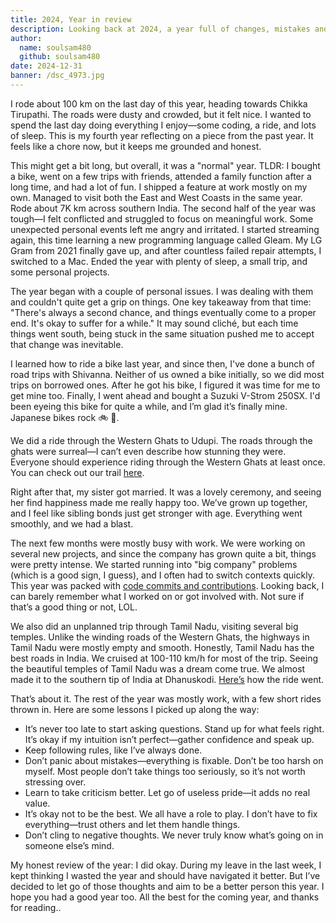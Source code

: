 ```yaml
---
title: 2024, Year in review
description: Looking back at 2024, a year full of changes, mistakes and hard life lessons.
author:
  name: soulsam480
  github: soulsam480
date: 2024-12-31
banner: /dsc_4973.jpg
---
```

I rode about 100 km on the last day of this year, heading towards Chikka Tirupathi. The roads were dusty and crowded, but it felt nice. I wanted to spend the last day doing everything I enjoy—some coding, a ride, and lots of sleep. This is my fourth year reflecting on a piece from the past year. It feels like a chore now, but it keeps me grounded and honest.

This might get a bit long, but overall, it was a "normal" year. TLDR: I bought a bike, went on a few trips with friends, attended a family function after a long time, and had a lot of fun. I shipped a feature at work mostly on my own. Managed to visit both the East and West Coasts in the same year. Rode about 7K km across southern India. The second half of the year was tough—I felt conflicted and struggled to focus on meaningful work. Some unexpected personal events left me angry and irritated. I started streaming again, this time learning a new programming language called Gleam. My LG Gram from 2021 finally gave up, and after countless failed repair attempts, I switched to a Mac. Ended the year with plenty of sleep, a small trip, and some personal projects.

The year began with a couple of personal issues. I was dealing with them and couldn't quite get a grip on things. One key takeaway from that time: "There's always a second chance, and things eventually come to a proper end. It's okay to suffer for a while." It may sound cliché, but each time things went south, being stuck in the same situation pushed me to accept that change was inevitable.

I learned how to ride a bike last year, and since then, I've done a bunch of road trips with Shivanna. Neither of us owned a bike initially, so we did most trips on borrowed ones. After he got his bike, I figured it was time for me to get mine too. Finally, I went ahead and bought a Suzuki V-Strom 250SX. I'd been eyeing this bike for quite a while, and I’m glad it’s finally mine. Japanese bikes rock 🚲 🗾.

We did a ride through the Western Ghats to Udupi. The roads through the ghats were surreal—I can’t even describe how stunning they were. Everyone should experience riding through the Western Ghats at least once. You can check out our trail [here](https://github.com/soulsam480/rengoku/discussions/14#discussioncomment-11608348).

Right after that, my sister got married. It was a lovely ceremony, and seeing her find happiness made me really happy too. We’ve grown up together, and I feel like sibling bonds just get stronger with age. Everything went smoothly, and we had a blast.

The next few months were mostly busy with work. We were working on several new projects, and since the company has grown quite a bit, things were pretty intense. We started running into "big company" problems (which is a good sign, I guess), and I often had to switch contexts quickly. This year was packed with [code commits and contributions](https://github.com/soulsam480?tab=overview&from=2024-12-01&to=2024-12-31). Looking back, I can barely remember what I worked on or got involved with. Not sure if that’s a good thing or not, LOL.

We also did an unplanned trip through Tamil Nadu, visiting several big temples. Unlike the winding roads of the Western Ghats, the highways in Tamil Nadu were mostly empty and smooth. Honestly, Tamil Nadu has the best roads in India. We cruised at 100-110 km/h for most of the trip. Seeing the beautiful temples of Tamil Nadu was a dream come true. We almost made it to the southern tip of India at Dhanuskodi. [Here’s](https://github.com/soulsam480/rengoku/discussions/14#discussioncomment-11607894) how the ride went.

That’s about it. The rest of the year was mostly work, with a few short rides thrown in. Here are some lessons I picked up along the way:

- It’s never too late to start asking questions. Stand up for what feels right. It’s okay if my intuition isn’t perfect—gather confidence and speak up.
- Keep following rules, like I’ve always done.
- Don’t panic about mistakes—everything is fixable. Don’t be too harsh on myself. Most people don’t take things too seriously, so it’s not worth stressing over.
- Learn to take criticism better. Let go of useless pride—it adds no real value.
- It’s okay not to be the best. We all have a role to play. I don’t have to fix everything—trust others and let them handle things.
- Don’t cling to negative thoughts. We never truly know what’s going on in someone else’s mind.

My honest review of the year: I did okay. During my leave in the last week, I kept thinking I wasted the year and should have navigated it better. But I’ve decided to let go of those thoughts and aim to be a better person this year. I hope you had a good year too. All the best for the coming year, and thanks for reading..
